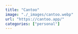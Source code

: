 ```yaml
---
title: "Cantoo"
image: "./_images/cantoo.webp"
url: "https://cantoo.app/"
categories: ["personal"]
---
```

